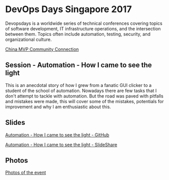# DevOps Days Singapore 2017
Devopsdays is a worldwide series of technical conferences covering topics of software development, IT infrastructure operations, and the intersection between them. Topics often include automation, testing, security, and organizational culture.

[China MVP Community Connection](https://www.microsoft.com/China/MVP/comcamp/2017/index.html)

## Session - Automation - How I came to see the light
This is an anecdotal story of how I grew from a fanatic GUI clicker to a student of the school of automation. Nowadays there are few tasks that I don't attempt to tackle with automation. But the road was paved with pitfalls and mistakes were made, this will cover some of the mistakes, potentials for improvement and why I am enthusiastic about this.

## Slides
[Automation - How I came to see the light - GitHub](https://github.com/jaapbrasser/Events/blob/master/2017-10-26_DevOps_Days_SG)

[Automation - How I came to see the light - SlideShare](https://www.slideshare.net/JaapBrasser/automation-how-i-came-to-see-the-light)

## Photos
[Photos of the event]()
